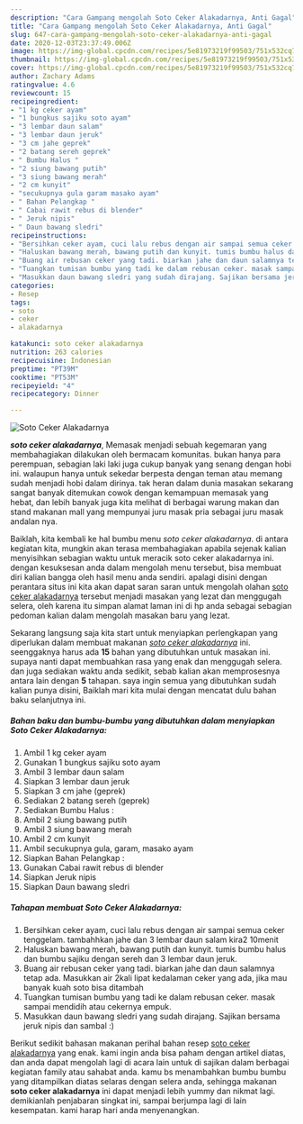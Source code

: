 ```yaml
---
description: "Cara Gampang mengolah Soto Ceker Alakadarnya, Anti Gagal"
title: "Cara Gampang mengolah Soto Ceker Alakadarnya, Anti Gagal"
slug: 647-cara-gampang-mengolah-soto-ceker-alakadarnya-anti-gagal
date: 2020-12-03T23:37:49.006Z
image: https://img-global.cpcdn.com/recipes/5e81973219f99503/751x532cq70/soto-ceker-alakadarnya-foto-resep-utama.jpg
thumbnail: https://img-global.cpcdn.com/recipes/5e81973219f99503/751x532cq70/soto-ceker-alakadarnya-foto-resep-utama.jpg
cover: https://img-global.cpcdn.com/recipes/5e81973219f99503/751x532cq70/soto-ceker-alakadarnya-foto-resep-utama.jpg
author: Zachary Adams
ratingvalue: 4.6
reviewcount: 15
recipeingredient:
- "1 kg ceker ayam"
- "1 bungkus sajiku soto ayam"
- "3 lembar daun salam"
- "3 lembar daun jeruk"
- "3 cm jahe geprek"
- "2 batang sereh geprek"
- " Bumbu Halus "
- "2 siung bawang putih"
- "3 siung bawang merah"
- "2 cm kunyit"
- "secukupnya gula garam masako ayam"
- " Bahan Pelangkap "
- " Cabai rawit rebus di blender"
- " Jeruk nipis"
- " Daun bawang sledri"
recipeinstructions:
- "Bersihkan ceker ayam, cuci lalu rebus dengan air sampai semua ceker tenggelam. tambahhkan jahe dan 3 lembar daun salam kira2 10menit"
- "Haluskan bawang merah, bawang putih dan kunyit. tumis bumbu halus dan bumbu sajiku dengan sereh dan 3 lembar daun jeruk."
- "Buang air rebusan ceker yang tadi. biarkan jahe dan daun salamnya tetap ada. Masukkan air 2kali lipat kedalaman ceker yang ada, jika mau banyak kuah soto bisa ditambah"
- "Tuangkan tumisan bumbu yang tadi ke dalam rebusan ceker. masak sampai mendidih atau cekernya empuk."
- "Masukkan daun bawang sledri yang sudah dirajang. Sajikan bersama jeruk nipis dan sambal :)"
categories:
- Resep
tags:
- soto
- ceker
- alakadarnya

katakunci: soto ceker alakadarnya 
nutrition: 263 calories
recipecuisine: Indonesian
preptime: "PT39M"
cooktime: "PT53M"
recipeyield: "4"
recipecategory: Dinner

---
```



![Soto Ceker Alakadarnya](https://img-global.cpcdn.com/recipes/5e81973219f99503/751x532cq70/soto-ceker-alakadarnya-foto-resep-utama.jpg)

<b><i>soto ceker alakadarnya</i></b>, Memasak menjadi sebuah kegemaran yang membahagiakan dilakukan oleh bermacam komunitas. bukan hanya para perempuan, sebagian laki laki juga cukup banyak yang senang dengan hobi ini. walaupun hanya untuk sekedar berpesta dengan teman atau memang sudah menjadi hobi dalam dirinya. tak heran dalam dunia masakan sekarang sangat banyak ditemukan cowok dengan kemampuan memasak yang hebat, dan lebih banyak juga kita melihat di berbagai warung makan dan stand makanan mall yang mempunyai juru masak pria sebagai juru masak andalan nya.



Baiklah, kita kembali ke hal bumbu menu <i>soto ceker alakadarnya</i>. di antara kegiatan kita, mungkin akan terasa membahagiakan apabila sejenak kalian menyisihkan sebagian waktu untuk meracik soto ceker alakadarnya ini. dengan kesuksesan anda dalam mengolah menu tersebut, bisa membuat diri kalian bangga oleh hasil menu anda sendiri. apalagi disini dengan perantara situs ini kita akan dapat saran saran untuk mengolah olahan <u>soto ceker alakadarnya</u> tersebut menjadi masakan yang lezat dan menggugah selera, oleh karena itu simpan alamat laman ini di hp anda sebagai sebagian pedoman kalian dalam mengolah masakan baru yang lezat.


Sekarang langsung saja kita start untuk menyiapkan perlengkapan yang diperlukan dalam membuat makanan <u><i>soto ceker alakadarnya</i></u> ini. seenggaknya harus ada <b>15</b> bahan yang dibutuhkan untuk masakan ini. supaya nanti dapat membuahkan rasa yang enak dan menggugah selera. dan juga sediakan waktu anda sedikit, sebab kalian akan memprosesnya antara lain dengan <b>5</b> tahapan. saya ingin semua yang dibutuhkan sudah kalian punya disini, Baiklah mari kita mulai dengan mencatat dulu bahan baku selanjutnya ini.

<!--inarticleads1-->

##### Bahan baku dan bumbu-bumbu yang dibutuhkan dalam menyiapkan Soto Ceker Alakadarnya:

1. Ambil 1 kg ceker ayam
1. Gunakan 1 bungkus sajiku soto ayam
1. Ambil 3 lembar daun salam
1. Siapkan 3 lembar daun jeruk
1. Siapkan 3 cm jahe (geprek)
1. Sediakan 2 batang sereh (geprek)
1. Sediakan  Bumbu Halus :
1. Ambil 2 siung bawang putih
1. Ambil 3 siung bawang merah
1. Ambil 2 cm kunyit
1. Ambil secukupnya gula, garam, masako ayam
1. Siapkan  Bahan Pelangkap :
1. Gunakan  Cabai rawit rebus di blender
1. Siapkan  Jeruk nipis
1. Siapkan  Daun bawang sledri




<!--inarticleads2-->

##### Tahapan membuat Soto Ceker Alakadarnya:

1. Bersihkan ceker ayam, cuci lalu rebus dengan air sampai semua ceker tenggelam. tambahhkan jahe dan 3 lembar daun salam kira2 10menit
1. Haluskan bawang merah, bawang putih dan kunyit. tumis bumbu halus dan bumbu sajiku dengan sereh dan 3 lembar daun jeruk.
1. Buang air rebusan ceker yang tadi. biarkan jahe dan daun salamnya tetap ada. Masukkan air 2kali lipat kedalaman ceker yang ada, jika mau banyak kuah soto bisa ditambah
1. Tuangkan tumisan bumbu yang tadi ke dalam rebusan ceker. masak sampai mendidih atau cekernya empuk.
1. Masukkan daun bawang sledri yang sudah dirajang. Sajikan bersama jeruk nipis dan sambal :)




Berikut sedikit bahasan makanan perihal bahan resep <u>soto ceker alakadarnya</u> yang enak. kami ingin anda bisa paham dengan artikel diatas, dan anda dapat mengolah lagi di acara lain untuk di sajikan dalam berbagai kegiatan family atau sahabat anda. kamu bs menambahkan bumbu bumbu yang ditampilkan diatas selaras dengan selera anda, sehingga makanan <b>soto ceker alakadarnya</b> ini dapat menjadi lebih yummy dan nikmat lagi. demikianlah penjabaran singkat ini, sampai berjumpa lagi di lain kesempatan. kami harap hari anda menyenangkan.
